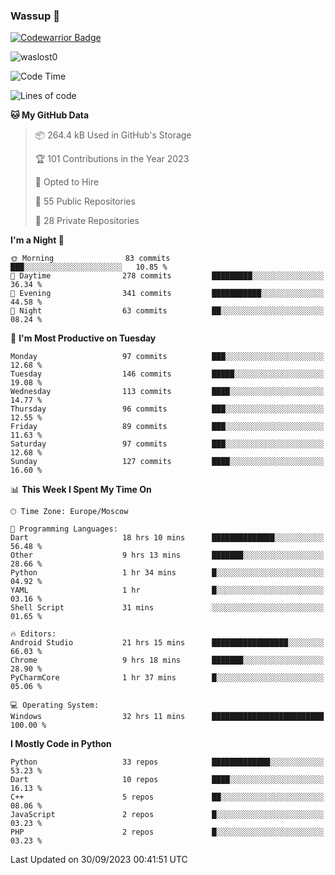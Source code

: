 ### Wassup 👋

[![Codewarrior Badge](https://www.codewars.com/users/waslost/badges/small)](https://www.codewars.com/users/waslost)

<p align="left"> <img src="https://komarev.com/ghpvc/?username=waslost0" alt="waslost0" /></p>

<!--START_SECTION:waka-->
![Code Time](http://img.shields.io/badge/Code%20Time-3%2C133%20hrs-blue)

![Lines of code](https://img.shields.io/badge/From%20Hello%20World%20I%27ve%20Written-1.4%20million%20lines%20of%20code-blue)

**🐱 My GitHub Data** 

> 📦 264.4 kB Used in GitHub's Storage 
 > 
> 🏆 101 Contributions in the Year 2023
 > 
> 💼 Opted to Hire
 > 
> 📜 55 Public Repositories 
 > 
> 🔑 28 Private Repositories 
 > 
**I'm a Night 🦉** 

```text
🌞 Morning                83 commits          ███░░░░░░░░░░░░░░░░░░░░░░   10.85 % 
🌆 Daytime                278 commits         █████████░░░░░░░░░░░░░░░░   36.34 % 
🌃 Evening                341 commits         ███████████░░░░░░░░░░░░░░   44.58 % 
🌙 Night                  63 commits          ██░░░░░░░░░░░░░░░░░░░░░░░   08.24 % 
```
📅 **I'm Most Productive on Tuesday** 

```text
Monday                   97 commits          ███░░░░░░░░░░░░░░░░░░░░░░   12.68 % 
Tuesday                  146 commits         █████░░░░░░░░░░░░░░░░░░░░   19.08 % 
Wednesday                113 commits         ████░░░░░░░░░░░░░░░░░░░░░   14.77 % 
Thursday                 96 commits          ███░░░░░░░░░░░░░░░░░░░░░░   12.55 % 
Friday                   89 commits          ███░░░░░░░░░░░░░░░░░░░░░░   11.63 % 
Saturday                 97 commits          ███░░░░░░░░░░░░░░░░░░░░░░   12.68 % 
Sunday                   127 commits         ████░░░░░░░░░░░░░░░░░░░░░   16.60 % 
```


📊 **This Week I Spent My Time On** 

```text
🕑︎ Time Zone: Europe/Moscow

💬 Programming Languages: 
Dart                     18 hrs 10 mins      ██████████████░░░░░░░░░░░   56.48 % 
Other                    9 hrs 13 mins       ███████░░░░░░░░░░░░░░░░░░   28.66 % 
Python                   1 hr 34 mins        █░░░░░░░░░░░░░░░░░░░░░░░░   04.92 % 
YAML                     1 hr                █░░░░░░░░░░░░░░░░░░░░░░░░   03.16 % 
Shell Script             31 mins             ░░░░░░░░░░░░░░░░░░░░░░░░░   01.65 % 

🔥 Editors: 
Android Studio           21 hrs 15 mins      █████████████████░░░░░░░░   66.03 % 
Chrome                   9 hrs 18 mins       ███████░░░░░░░░░░░░░░░░░░   28.90 % 
PyCharmCore              1 hr 37 mins        █░░░░░░░░░░░░░░░░░░░░░░░░   05.06 % 

💻 Operating System: 
Windows                  32 hrs 11 mins      █████████████████████████   100.00 % 
```

**I Mostly Code in Python** 

```text
Python                   33 repos            █████████████░░░░░░░░░░░░   53.23 % 
Dart                     10 repos            ████░░░░░░░░░░░░░░░░░░░░░   16.13 % 
C++                      5 repos             ██░░░░░░░░░░░░░░░░░░░░░░░   08.06 % 
JavaScript               2 repos             █░░░░░░░░░░░░░░░░░░░░░░░░   03.23 % 
PHP                      2 repos             █░░░░░░░░░░░░░░░░░░░░░░░░   03.23 % 
```




 Last Updated on 30/09/2023 00:41:51 UTC
<!--END_SECTION:waka-->

